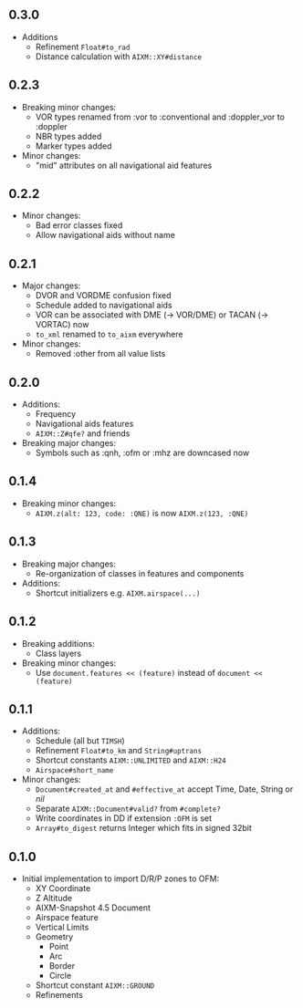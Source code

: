 ## 0.3.0

* Additions
  * Refinement `Float#to_rad`
  * Distance calculation with `AIXM::XY#distance`

## 0.2.3

* Breaking minor changes:
  * VOR types renamed from :vor to :conventional and :doppler_vor to :doppler
  * NBR types added
  * Marker types added
* Minor changes:
  * "mid" attributes on all navigational aid features

## 0.2.2

* Minor changes:
  * Bad error classes fixed
  * Allow navigational aids without name

## 0.2.1

* Major changes:
  * DVOR and VORDME confusion fixed
  * Schedule added to navigational aids
  * VOR can be associated with DME (-> VOR/DME) or TACAN (-> VORTAC) now
  * `to_xml` renamed to `to_aixm` everywhere
* Minor changes:
  * Removed :other from all value lists

## 0.2.0

* Additions:
  * Frequency
  * Navigational aids features
  * `AIXM::Z#qfe?` and friends
* Breaking major changes:
  * Symbols such as :qnh, :ofm or :mhz are downcased now

## 0.1.4

* Breaking minor changes:
  * `AIXM.z(alt: 123, code: :QNE)` is now `AIXM.z(123, :QNE)`

## 0.1.3

* Breaking major changes:
  * Re-organization of classes in features and components
* Additions:
  * Shortcut initializers e.g. `AIXM.airspace(...)`

## 0.1.2

* Breaking additions:
  * Class layers
* Breaking minor changes:
  * Use `document.features << (feature)` instead of `document << (feature)`

## 0.1.1

* Additions:
  * Schedule (all but `TIMSH`)
  * Refinement `Float#to_km` and `String#uptrans`
  * Shortcut constants `AIXM::UNLIMITED` and `AIXM::H24`
  * `Airspace#short_name`
* Minor changes:
  * `Document#created_at` and `#effective_at` accept Time, Date, String or *nil*
  * Separate `AIXM::Document#valid?` from `#complete?`
  * Write coordinates in DD if extension `:OFM` is set
  * `Array#to_digest` returns Integer which fits in signed 32bit

## 0.1.0

* Initial implementation to import D/R/P zones to OFM:
  * XY Coordinate
  * Z Altitude
  * AIXM-Snapshot 4.5 Document
  * Airspace feature
  * Vertical Limits
  * Geometry
    * Point
    * Arc
    * Border
    * Circle
  * Shortcut constant `AIXM::GROUND`
  * Refinements
